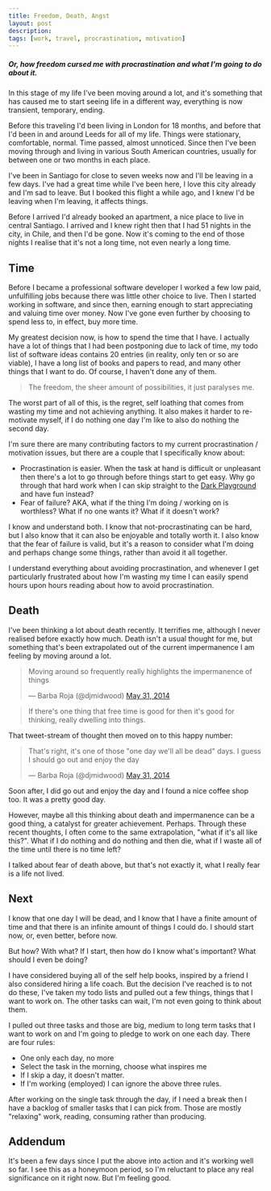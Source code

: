 ```yaml
---
title: Freedom, Death, Angst
layout: post
description:
tags: [work, travel, procrastination, motivation]
---
```


##### Or, how freedom cursed me with procrastination and what I'm going to do about it.

In this stage of my life I've been moving around a lot, and it's something that has caused me to start seeing life in a different way, everything is now transient, temporary, ending.

Before this traveling I'd been living in London for 18 months, and before that I'd been in and around Leeds for all of my life.  Things were stationary, comfortable, normal. Time passed, almost unnoticed. Since then I've been moving through and living in various South American countries, usually for between one or two months in each place.

I've been in Santiago for close to seven weeks now and I'll be leaving in a few days. I've had a great time while I've been here, I love this city already and I'm sad to leave. But I booked this flight a while ago, and I knew I'd be leaving when I'm leaving, it affects things.

Before I arrived I'd already booked an apartment, a nice place to live in central Santiago. I arrived and I knew right then that I had 51 nights in the city, in Chile, and then I'd be gone. Now it's coming to the end of those nights I realise that it's not a long time, not even nearly a long time.

## Time

Before I became a professional software developer I worked a few low paid, unfulfilling jobs because there was little other choice to live. Then I started working in software, and since then, earning enough to start appreciating and valuing time over money. Now I've gone even further by choosing to spend less to, in effect, buy more time.

My greatest decision now, is how to spend the time that I have. I actually have a lot of things that I had been postponing due to lack of time, my todo list of software ideas contains 20 entries (in reality, only ten or so are viable), I have a long list of books and papers to read, and many other things that I want to do. Of course, I haven't done any of them.

> The freedom, the sheer amount of possibilities, it just paralyses me.

The worst part of all of this, is the regret, self loathing that comes from wasting my time and not achieving anything. It also makes it harder to re-motivate myself, if I do nothing one day I'm like to also do nothing the second day.

I'm sure there are many contributing factors to my current procrastination / motivation issues, but there are a couple that I specifically know about:

* Procrastination is easier. When the task at hand is difficult or unpleasant then there's a lot to go through before things start to get easy. Why go through that hard work when I can skip straight to the [Dark Playground](http://waitbutwhy.com/2013/10/why-procrastinators-procrastinate.html) and have fun instead?
* Fear of failure? AKA, what if the thing I'm doing / working on  is worthless? What if no one wants it? What if it doesn't work?

I know and understand both. I know that not-procrastinating can be hard, but I also know that it can also be enjoyable and totally worth it. I also know that the fear of failure is valid, but it's a reason to consider what I'm doing and perhaps change some things, rather than avoid it all together.

I understand everything about avoiding procrastination, and whenever I get particularly frustrated about how I'm wasting my time I can easily spend hours upon hours reading about how to avoid procrastination.

## Death

I've been thinking a lot about death recently. It terrifies me, although I never realised before exactly how much. Death isn't a usual thought for me, but something that's been extrapolated out of the current impermanence I am feeling by moving around a lot.

<blockquote class="twitter-tweet" lang="en"><p>Moving around so frequently really highlights the impermanence of things</p>&mdash; Barba Roja (@djmidwood) <a href="https://twitter.com/djmidwood/statuses/472786495070560256">May 31, 2014</a></blockquote>

> If there's one thing that free time is good for then it's good for thinking, really dwelling into things.

That tweet-stream of thought then moved on to this happy number:

<blockquote class="twitter-tweet" data-conversation="none" lang="en"><p>That&#39;s right, it&#39;s one of those &quot;one day we&#39;ll all be dead&quot; days. I guess I should go out and enjoy the day</p>&mdash; Barba Roja (@djmidwood) <a href="https://twitter.com/djmidwood/statuses/472786779444379648">May 31, 2014</a></blockquote>

Soon after, I did go out and enjoy the day and I found a nice coffee shop too. It was a pretty good day.

However, maybe all this thinking about death and impermanence can be a good thing, a catalyst for greater achievement. Perhaps. Through these recent thoughts, I often come to the same extrapolation, "what if it's all like this?". What if I do nothing and do nothing and then die, what if I waste all of the time until there is no time left?

I talked about fear of death above, but that's not exactly it, what I really fear is a life not lived.

## Next

I know that one day I will be dead, and I know that I have a finite amount of time and that there is an infinite amount of things I could do. I should start now, or, even better, before now.

But how? With what? If I start, then how do I know what's important? What should I even be doing?

I have considered buying all of the self help books, inspired by a friend I also considered hiring a life coach. But the decision I've reached is to not do these, I've taken my todo lists and pulled out a few things, things that I want to work on. The other tasks can wait, I'm not even going to think about them.

I pulled out three tasks and those are big, medium to long term tasks that I want to work on and I'm going to pledge to work on one each day. There are four rules:

* One only each day, no more
* Select the task in the morning, choose what inspires me
* If I skip a day, it doesn't matter.
* If I'm working (employed) I can ignore the above three rules.

After working on the single task through the day, if I need a break then I have a backlog of smaller tasks that I can pick from. Those are mostly "relaxing" work, reading, consuming rather than producing.


## Addendum

It's been a few days since I put the above into action and it's working well so far. I see this as a honeymoon period, so I'm reluctant to place any real significance on it right now. But I'm feeling good.
